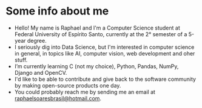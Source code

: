 # Some info about me 
- Hello! My name is Raphael and I'm a Computer Science student at Federal University of Espírito Santo, currently at the 2° semester of a 5-year degree.
- I seriously dig into Data Science, but I'm interested in computer science in general, in topics like AI, computer vision, web development and oher stuff.
- I’m currently learning C (not my choice), Python, Pandas, NumPy, Django and OpenCV.
- I'd like to be able to contribute and give back to the software community by making open-source products one day.
- You could probably reach me by sending me an email at raphaelsoaresbrasil@hotmail.com.

<!---
raphael-ss/raphael-ss is a ✨ special ✨ repository because its `README.md` (this file) appears on your GitHub profile.
You can click the Preview link to take a look at your changes.
--->
